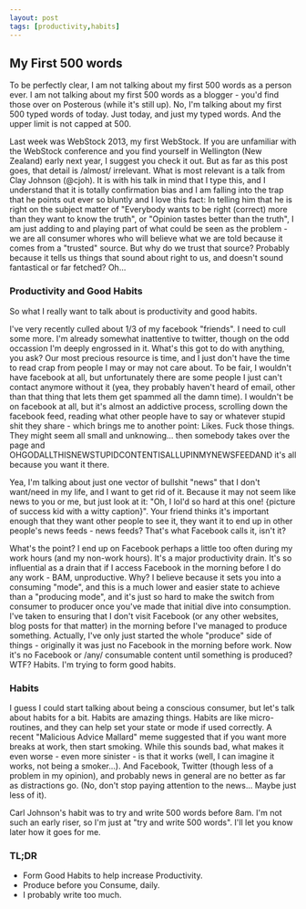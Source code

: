 ```yaml
---
layout: post
tags: [productivity,habits]
---
```


## My First 500 words

To be perfectly clear, I am not talking about my first 500 words as a person ever. I am not talking about my first 500 words as a blogger - you'd find those over on Posterous (while it's still up).
No, I'm talking about my first 500 typed words of today. Just today, and just my typed words. And the upper limit is not capped at 500.

Last week was WebStock 2013, my first WebStock. If you are unfamiliar with the WebStock conference and you find yourself in Wellington (New Zealand) early next year, I suggest you check it out.
But as far as this post goes, that detail is /almost/ irrelevant. What is most relevant is a talk from Clay Johnson (@cjoh). It is with his talk in mind that I type this, and I understand that it is totally confirmation bias and I am falling into the trap that he points out ever so bluntly and I love this fact: In telling him that he is right on the subject matter of "Everybody wants to be right (correct) more than they want to know the truth", or "Opinion tastes better than the truth", I am just adding to and playing part of what could be seen as the problem - we are all consumer whores who will believe what we are told because it comes from a "trusted" source. But why do we trust that source? Probably because it tells us things that sound about right to us, and doesn't sound fantastical or far fetched? Oh...

### Productivity and Good Habits

So what I really want to talk about is productivity and good habits.

I've very recently culled about 1/3 of my facebook "friends". I need to cull some more. I'm already somewhat inattentive to twitter, though on the odd occassion I'm deeply engrossed in it. What's this got to do with anything, you ask? Our most precious resource is time, and I just don't have the time to read crap from people I may or may not care about. To be fair, I wouldn't have facebook at all, but unfortunately there are some people I just can't contact anymore without it (yea, they probably haven't heard of email, other than that thing that lets them get spammed all the damn time). I wouldn't be on facebook at all, but it's almost an addictive process, scrolling down the facebook feed, reading what other people have to say or whatever stupid shit they share - which brings me to another point: Likes. Fuck those things. They might seem all small and unknowing... then somebody takes over the page and OHGODALLTHISNEWSTUPIDCONTENTISALLUPINMYNEWSFEEDAND it's all because you want it there.

Yea, I'm talking about just one vector of bullshit "news" that I don't want/need in my life, and I want to get rid of it. Because it may not seem like news to you or me, but just look at it: "Oh, I lol'd so hard at this one! \{picture of success kid with a witty caption\}". Your friend thinks it's important enough that they want other people to see it, they want it to end up in other people's news feeds - news feeds? That's what Facebook calls it, isn't it?

What's the point? I end up on Facebook perhaps a little too often during my work hours (and my non-work hours). It's a major productivity drain. It's so influential as a drain that if I access Facebook in the morning before I do any work - BAM, unproductive. Why? I believe because it sets you into a consuming "mode", and this is a much lower and easier state to achieve than a "producing mode", and it's just so hard to make the switch from consumer to producer once you've made that initial dive into consumption. I've taken to ensuring that I don't visit Facebook (or any other websites, blog posts for that matter) in the morning before I've managed to produce something. Actually, I've only just started the whole "produce" side of things - originally it was just no Facebook in the morning before work. Now it's no Facebook or /any/ consumable content until something is produced? WTF? Habits. I'm trying to form good habits.


### Habits

I guess I could start talking about being a conscious consumer, but let's talk about habits for a bit. Habits are amazing things. Habits are like micro-routines, and they can help set your state or mode if used correctly. A recent "Malicious Advice Mallard" meme suggested that if you want more breaks at work, then start smoking. While this sounds bad, what makes it even worse - even more sinister - is that it works (well, I can imagine it works, not being a smoker...). And Facebook, Twitter (though less of a problem in my opinion), and probably news in general are no better as far as distractions go. (No, don't stop paying attention to the news... Maybe just less of it).

Carl Johnson's habit was to try and write 500 words before 8am. I'm not such an early riser, so I'm just at "try and write 500 words". I'll let you know later how it goes for me.

### TL;DR

- Form Good Habits to help increase Productivity.
- Produce before you Consume, daily.
- I probably write too much.
